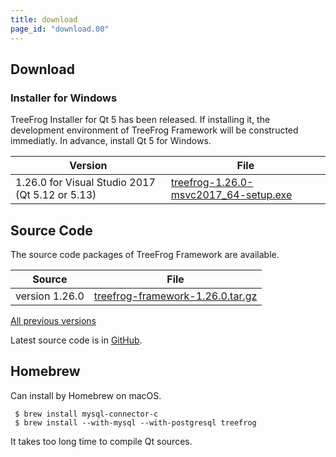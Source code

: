 ```yaml
---
title: download
page_id: "download.00"
---
```


## Download

### Installer for Windows

TreeFrog Installer for Qt 5 has been released. If installing it, the development environment of TreeFrog Framework will be constructed immediatly. In advance, install Qt 5 for Windows.

<div class="table-div" markdown="1">

| Version                           | File                                   |
|-------------------------------------|--------------------------------------|
| 1.26.0 for Visual Studio 2017 (Qt 5.12 or 5.13)| [<i class="fa fa-download" aria-hidden="true"></i> treefrog-1.26.0-msvc2017_64-setup.exe](https://github.com/treefrogframework/treefrog-framework/releases/download/v1.26.0/treefrog-1.26.0-msvc2017_64-setup.exe) |

</div>


## Source Code

The source code packages of TreeFrog Framework are available.

<div class="table-div" markdown="1">

| Source         | File                             |
|----------------|----------------------------------|
| version 1.26.0 | [<i class="fa fa-download" aria-hidden="true"></i> treefrog-framework-1.26.0.tar.gz](https://github.com/treefrogframework/treefrog-framework/archive/v1.26.0.tar.gz) |

 </div>

[All previous versions <i class="fa fa-angle-double-right" aria-hidden="true"></i>](https://github.com/treefrogframework/treefrog-framework/releases)

Latest source code is in [GitHub](https://github.com/treefrogframework/).

## Homebrew

Can install by Homebrew on macOS.

```
 $ brew install mysql-connector-c
 $ brew install --with-mysql --with-postgresql treefrog
```

It takes too long time to compile Qt sources.
